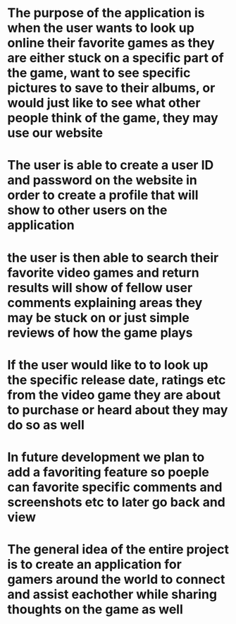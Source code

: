 # The purpose of the application is when the user wants to look up online their favorite games as they are either stuck on a specific part of the game, want to see specific pictures to save to their albums, or would just like to see what other people think of the game, they may use our website

# The user is able to create a user ID and password on the website in order to create a profile that will show to other users on the application

# the user is then able to search their favorite video games and return results will show of fellow user comments explaining areas they may be stuck on or just simple reviews of how the game plays

# If the user would like to to look up the specific release date, ratings etc from the video game they are about to purchase or heard about they may do so as well

# In future development we plan to add a favoriting feature so poeple can favorite specific comments and screenshots etc to later go back and view

# The general idea of the entire project is to create an application for gamers around the world to connect and assist eachother while sharing thoughts on the game as well


